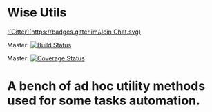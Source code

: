 Wise Utils
==========
[![Gitter](https://badges.gitter.im/Join Chat.svg)](https://gitter.im/tmarwen/wise-utils?utm_source=badge&utm_medium=badge&utm_campaign=pr-badge)

Master: [![Build Status](https://travis-ci.org/tmarwen/wise-utils.svg?branch=master)](https://travis-ci.org/tmarwen/wise-utils)

Master: [![Coverage Status](https://img.shields.io/coveralls/tmarwen/wise-utils.svg)](https://coveralls.io/r/tmarwen/wise-utils?branch=master)

A bench of ad hoc utility methods used for some tasks automation.
===
